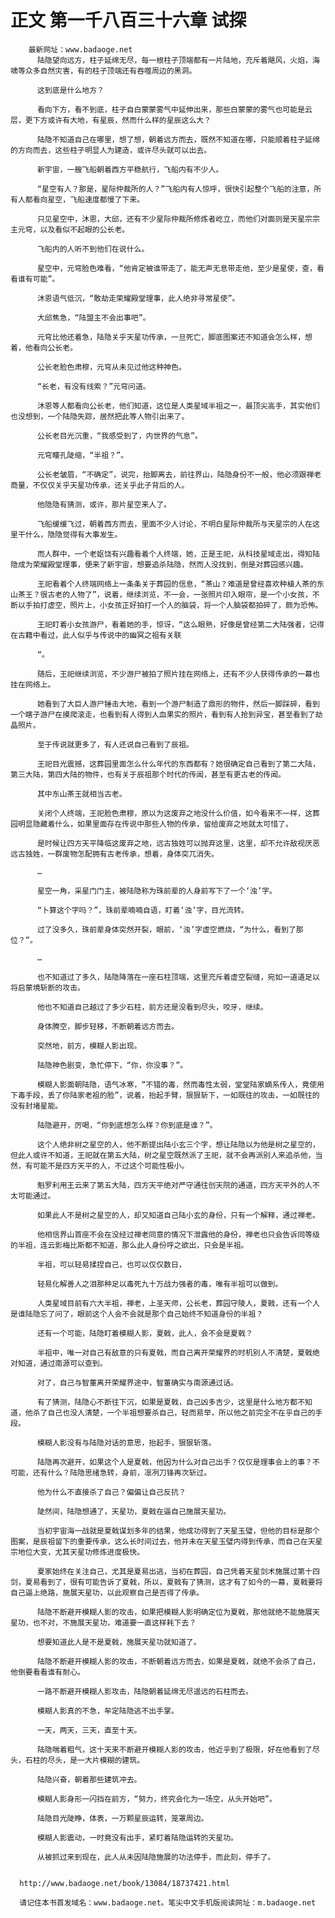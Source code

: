 # 正文 第一千八百三十六章 试探
        最新网址：www.badaoge.net
          陆隐望向远方，柱子延绵无尽，每一根柱子顶端都有一片陆地，充斥着飓风，火焰，海啸等众多自然灾害，有的柱子顶端还有吞噬周边的黑洞。
      
          这到底是什么地方？
      
          看向下方，看不到底，柱子自白蒙蒙雾气中延伸出来，那些白蒙蒙的雾气也可能是云层，更下方或许有大地，有星辰，然而什么样的星辰这么大？
      
          陆隐不知道自己在哪里，想了想，朝着远方而去，既然不知道在哪，只能顺着柱子延绵的方向而去，这些柱子明显人为建造，或许尽头就可以出去。
      
          新宇宙，一艘飞船朝着西方平稳航行，飞船内有不少人。
      
          “星空有人？那是，星际仲裁所的人？”飞船内有人惊呼，很快引起整个飞船的注意，所有人都看向星空，飞船速度都慢了下来。
      
          只见星空中，沐恩，大邱，还有不少星际仲裁所修炼者屹立，而他们对面则是天星宗宗主元穹，以及看似不起眼的公长老。
      
          飞船内的人听不到他们在说什么。
      
          星空中，元穹脸色难看，“他肯定被谁带走了，能无声无息带走他，至少是星使，查，看看谁有可能”。
      
          沐恩语气低沉，“敢劫走荣耀殿堂理事，此人绝非寻常星使”。
      
          大邱焦急，“陆盟主不会出事吧”。
      
          元穹比他还着急，陆隐关乎天星功传承，一旦死亡，脚底图案还不知道会怎么样，想着，他看向公长老。
      
          公长老脸色肃穆，元穹从未见过他这种神色。
      
          “长老，有没有线索？”元穹问道。
      
          沐恩等人都看向公长老，他们知道，这位是人类星域半祖之一，最顶尖高手，其实他们也没想到，一个陆隐失踪，居然把此等人物引出来了。
      
          公长老目光沉重，“我感受到了，内世界的气息”。
      
          元穹瞳孔陡缩，“半祖？”。
      
          公长老皱眉，“不确定”，说完，抬脚离去，前往界山，陆隐身份不一般，他必须跟禅老商量，不仅仅关乎天星功传承，还关乎此子背后的人。
      
          他隐隐有猜测，或许，那片星空来人了。
      
          飞船缓缓飞过，朝着西方而去，里面不少人讨论，不明白星际仲裁所与天星宗的人在这里干什么，隐隐觉得有大事发生。
      
          而人群中，一个老妪饶有兴趣看着个人终端，她，正是王祀，从科技星域走出，得知陆隐成为荣耀殿堂理事，便来了新宇宙，想要追杀陆隐，然而人没找到，倒是对葬园感兴趣。
      
          王祀看着个人终端网络上一条条关于葬园的信息，“茶山？难道是曾经喜欢种植人茶的东山茶王？很古老的人物了”，说着，继续浏览，不一会，一张照片印入眼帘，是一个小女孩，不断以手拍打虚空，照片上，小女孩正好拍打一个人的脑袋，将一个人脑袋都拍碎了，颇为恐怖。
      
          王祀盯着小女孩游尸，看着她的手，惊讶，“这么眼熟，好像是曾经第二大陆强者，记得在古籍中看过，此人似乎与传说中的幽冥之祖有关联
      
          “。
      
          随后，王祀继续浏览，不少游尸被拍了照片挂在网络上，还有不少人获得传承的一幕也挂在网络上。
      
          她看到了大巨人游尸锤击大地，看到一个游尸制造了鼎形的物件，然后一脚踩碎，看到一个瞎子游尸在摸爬滚走，也看到有人得到人血果实的照片，看到有人抢到异宝，甚至看到了劫晶照片。
      
          至于传说就更多了，有人还说自己看到了辰祖。
      
          王祀目光震撼，这葬园里面怎么什么年代的东西都有？她很确定自己看到了第二大陆，第三大陆，第四大陆的物件，也有关于辰祖那个时代的传闻，甚至有更古老的传闻。
      
          其中东山茶王就相当古老。
      
          关闭个人终端，王祀脸色肃穆，原以为这废弃之地没什么价值，如今看来不一样，这葬园明显隐藏着什么，如果里面存在传说中那些人物的传承，留给废弃之地就太可惜了。
      
          是时候让四方天平降临这废弃之地，远古独姓可以抛弃这里，这里，却不允许敌视厌恶远古独姓，一群废物怎配拥有古老传承，想着，身体突兀消失。
      
          …
      
          星空一角，采星门门主，被陆隐称为珠前辈的人身前写下了一个‘浊’字。
      
          “卜算这个字吗？”，珠前辈喃喃自语，盯着‘浊’字，目光流转。
      
          过了没多久，珠前辈身体突然开裂，眼前，‘浊’字虚空燃烧，“为什么，看到了那位？”。
      
          …
      
          也不知道过了多久，陆隐降落在一座石柱顶端，这里充斥着虚空裂缝，宛如一道道足以将启蒙境斩断的攻击。
      
          他也不知道自己越过了多少石柱，前方还是没看到尽头，咬牙，继续。
      
          身体腾空，脚步轻移，不断朝着远方而去。
      
          突然地，前方，模糊人影出现。
      
          陆隐神色剧变，急忙停下，“你，你没事？”。
      
          模糊人影面朝陆隐，语气冰寒，“不错的毒，然而毒性太弱，堂堂陆家嫡系传人，竟使用下毒手段，丢了你陆家老祖的脸”，说着，抬起手臂，狠狠斩下，一如既往的攻击，一如既往的没有封堵星能。
      
          陆隐避开，厉喝，“你到底想怎么样？你到底是谁？”。
      
          这个人绝非树之星空的人，他不断提出陆小玄三个字，想让陆隐以为他是树之星空的，但此人或许不知道，王祀就在第五大陆，树之星空既然派了王祀，就不会再派别人来追杀他，当然，有可能不是四方天平的人，不过这个可能性极小。
      
          魁罗利用王云来了第五大陆，四方天平绝对严守通往创天院的通道，四方天平外的人不太可能通过。
      
          如果此人不是树之星空的人，却又知道自己陆小玄的身份，只有一个解释，通过禅老。
      
          他相信界山首座不会在没经过禅老同意的情况下泄露他的身份，禅老也只会告诉同等级的半祖，连云影梅比斯都不知道，那么此人身份呼之欲出，只会是半祖。
      
          半祖，可以轻易揉捏自己，也可以仅仅数日，
      
          轻易化解善人之泪那种足以毒死九十万战力强者的毒，唯有半祖可以做到。
      
          人类星域目前有六大半祖，禅老，上圣天师，公长老，葬园守陵人，夏戟，还有一个人是谁陆隐忘了问了，眼前这个人会不会就是那个自己始终不知道身份的半祖？
      
          还有一个可能，陆隐盯着模糊人影，夏戟，此人，会不会是夏戟？
      
          半祖中，唯一对自己有敌意的只有夏戟，而自己离开荣耀界的时机别人不清楚，夏戟绝对知道，通过南源可以查到。
      
          对了，自己与智董离开荣耀界途中，智董确实与南源通过话。
      
          有了猜测，陆隐心不断往下沉，如果是夏戟，自己凶多吉少，这里是什么地方都不知道，他杀了自己也没人清楚，一个半祖想要杀自己，轻而易举，所以他之前完全不在乎自己的手段。
      
          模糊人影没有与陆隐对话的意思，抬起手，狠狠斩落。
      
          陆隐再次避开，如果这个人是夏戟，他因为什么对自己出手？仅仅是理事会上的事？不可能，还有什么？陆隐思绪急转，身前，凛冽刀锋再次斩过。
      
          他为什么不直接杀了自己？偏偏让自己反抗？
      
          陡然间，陆隐想通了，天星功，夏戟在逼自己施展天星功。
      
          当初宇宙海一战就是夏戟谋划多年的结果，他成功得到了天星玉璧，但他的目标是那个图案，是辰祖留下的重要传承，这么长时间过去，他并未在天星玉璧内得到传承，而自己在天星宗地位大变，尤其天星功修炼进度极快。
      
          夏家始终在关注自己，尤其是夏易出逃，当初在葬园，自己凭着天星剑术施展过第十四剑，夏易看到了，很有可能告诉了夏戟，所以，夏戟有了猜测，这才有了如今的一幕，夏戟要将自己逼上绝路，施展天星功，以此观察自己是否得了传承。
      
          陆隐不断避开模糊人影的攻击，如果把模糊人影明确定位为夏戟，那他就绝不能施展天星功，也不对，不施展天星功，难道要一直这样耗下去？
      
          想要知道此人是不是夏戟，施展天星功就知道了。
      
          陆隐不断避开模糊人影的攻击，不断朝着远方而去，如果是夏戟，就绝不会杀了自己，他倒要看看谁有耐心。
      
          一路不断避开模糊人影攻击，陆隐朝着延绵无尽遥远的石柱而去。
      
          模糊人影真的不急，牟定陆隐逃不出手掌。
      
          一天，两天，三天，直至十天。
      
          陆隐喘着粗气，这十天来不断避开模糊人影的攻击，他近乎到了极限，好在他看到了尽头，石柱的尽头，是一大片模糊的建筑。
      
          陆隐兴奋，朝着那些建筑冲去。
      
          模糊人影身形一闪挡在前方，“努力，终究会化为一场空，从头开始吧”。
      
          陆隐目光陡睁，体表，一万颗星辰运转，笼罩周边。
      
          模糊人影震动，一时竟没有出手，紧盯着陆隐运转的天星功。
      
          从被抓过来到现在，此人从未因陆隐施展的功法停手，而此刻，停手了。
      
      
      http://www.badaoge.net/book/13084/18737421.html
      
      请记住本书首发域名：www.badaoge.net。笔尖中文手机版阅读网址：m.badaoge.net